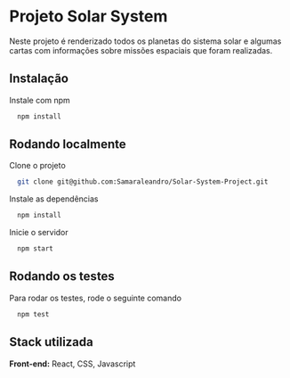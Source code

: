 
# Projeto Solar System

Neste projeto é renderizado todos os planetas do sistema solar e algumas cartas com informações sobre missões espaciais que foram realizadas.


## Instalação

Instale com npm

```bash
  npm install
```
    
## Rodando localmente

Clone o projeto

```bash
  git clone git@github.com:Samaraleandro/Solar-System-Project.git

```

Instale as dependências

```bash
  npm install
```

Inicie o servidor

```bash
  npm start
```


## Rodando os testes

Para rodar os testes, rode o seguinte comando

```bash
  npm test
```


## Stack utilizada

**Front-end:** React, CSS, Javascript
